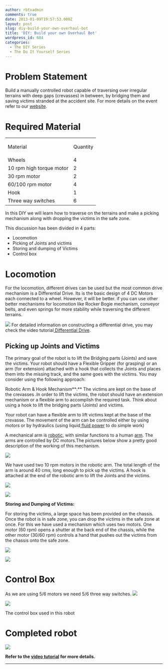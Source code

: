 ```yaml
---
author: rbtxadmin
comments: true
date: 2013-01-09T19:57:53.000Z
layout: post
slug: diy-build-your-own-overhaul-bot
title: 'DIY: Build your own Overhaul Bot'
wordpress_id: 684
categories:
  - The DIY Series
  - The Do It Yourself Series
---
```


# Problem Statement
Build a manually controlled robot capable of traversing over irregular terrains with deep gaps (crevasses) in between, by bridging them and saving victims stranded at the accident site. For more details on the event refer to our [website](http://robotix.in/events/event/overhaul).

# Required Material
<table align="center" > 
<tbody >
<tr >

<td >

Material

</td>

<td style="text-align: left;" >

Quantity

</td>
</tr>
<tr >

<td >Wheels
</td>

<td >4
</td>
</tr>
<tr >

<td >10 rpm high torque motor
</td>

<td >2
</td>
</tr>
<tr >

<td >30 rpm motor
</td>

<td >2
</td>
</tr>
<tr >

<td >60/100 rpm motor
</td>

<td >4
</td>
</tr>
<tr >

<td >Hook
</td>

<td >1
</td>
</tr>
<tr >

<td >Three way switches
</td>

<td >6
</td>
</tr>
</tbody>
</table>

In this DIY we will learn how to traverse on the terrains and make a picking mechanism along with dropping the victims in the safe zone.

This discussion has been divided in 4 parts:
- Locomotion
- Picking of Joints and victims
- Storing and dumping of Victims
- Control box

# Locomotion
For the locomotion, different drives can be used but  the most common drive mechanism is a Differential Drive. Its is the basic design of 4 DC Motors each connected to a wheel. However, it will be better. if you can use other better mechanisms for locomotion like Rocker Bogie mechanism, conveyor belts, and even springs for more stability while traversing the different terrains.

[![](http://robotix.in/blog/wp-content/uploads/2013/01/DSC3511-1024x678.jpg)](http://robotix.in/blog/wp-content/uploads/2013/01/DSC3511.jpg) For detailed information on constructing a differential drive, you may check the video tutorial[ Differential Drive](http://www.youtube.com/watch?v=kFoGBIqIqoM).

## Picking up Joints and Victims
The primary goal of the robot is to lift the Bridging parts (Joints) and save the victims. Your robot should have a Flexible Gripper (for grasping) or an arm (for extension) attached with a hook that collects the Joints and places them into the missing track, and the same goes with the victims. You may consider using the following approach:

Robotic Arm & Hook Mechanism**:** The victims are kept on the base of the crevasses .In order to lift the victims, the robot should have an extension mechanism or a flexible arm to accomplish the required task. Think about using a hook to lift the bridging parts (Joints) and victims.

Your robot can have a flexible arm to lift victims kept at the base of the crevasse. The movement of the arm can be controlled either by using motors or by hydraulics (using liquid[ fluid power](http://en.wikipedia.org/wiki/Fluid_power) to do simple work)

A mechanical arm is [robotic](http://en.wikipedia.org/wiki/Robotic), with similar functions to a human [arm](http://en.wikipedia.org/wiki/Arm). The arms  are controlled by DC motors.The pictures below show a pretty good description of the working of this mechanism.

[![](http://robotix.in/blog/wp-content/uploads/2013/01/DSC3503-1024x678.jpg)](http://robotix.in/blog/wp-content/uploads/2013/01/DSC3503.jpg)

We have used two 10 rpm motors in the robotic arm. The total length of the arm is around 40 cms, long enough to pick up the victims. A hook is attached at the end of the robotic arm to lift the Joints and the victims.

[![](http://robotix.in/blog/wp-content/uploads/2013/01/DSC3550-1024x678.jpg)](http://robotix.in/blog/wp-content/uploads/2013/01/DSC3550.jpg)

[![](http://robotix.in/blog/wp-content/uploads/2013/01/DSC3563-1024x678.jpg)](http://robotix.in/blog/wp-content/uploads/2013/01/DSC3563.jpg)

**Storing and Dumping of Victims:**

For storing the victims, a large space has been provided on the chassis. Once the robot is in safe zone, you can drop the victims in the safe zone at once. For this we have used a mechanism which uses two motors. One motor (60 rpm) opens a shutter at the back end of the chassis, while the other motor (30/60 rpm) controls a hand that pushes out the victims from the chassis onto the safe zone.

[![](http://robotix.in/blog/wp-content/uploads/2013/01/DSC3506-1024x678.jpg)](http://robotix.in/blog/wp-content/uploads/2013/01/DSC3506.jpg)

[![](http://robotix.in/blog/wp-content/uploads/2013/01/DSC3565-1024x678.jpg)](http://robotix.in/blog/wp-content/uploads/2013/01/DSC3565.jpg)

# Control Box
As we are using 5/6 motors we need 5/6 three way switches. ![](https://lh4.googleusercontent.com/qEDdIZF6jnijkh9GaZAFzsiZkD93fJ8g3EbzuhalFIzwsnUiYos3vzeBMQUmlpX2aP2mm04rWrsGPQhG1VjpoIXn8d017jCi6Pf_ITsUnbafiwDm0cc)

[![](http://robotix.in/blog/wp-content/uploads/2013/01/DSC3559-1024x678.jpg)](http://robotix.in/blog/wp-content/uploads/2013/01/DSC3559.jpg)

The control box used in this robot

# Completed robot
[![](http://robotix.in/blog/wp-content/uploads/2013/01/DSC35031-1024x678.jpg)](http://robotix.in/blog/wp-content/uploads/2013/01/DSC35031.jpg)

**Refer to the [video tutorial](http://www.youtube.com/watch?v=Q_pIKhwH2OM) for more details.**

** **
